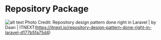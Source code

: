 # Repository Package
![alt text](https://miro.medium.com/max/1512/0*7JRxmo6yK_DLdoZl.png) 
Photo Credit: Repository design pattern done right in Laravel | by Daan | ITNEXT(https://itnext.io/repository-design-pattern-done-right-in-laravel-d177b5fa75d4)
